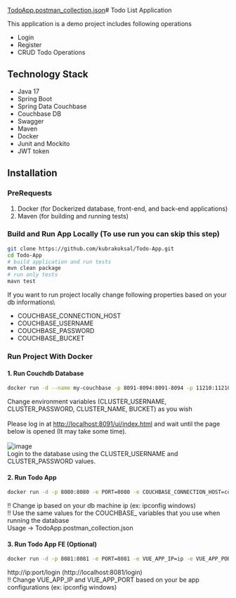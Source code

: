 [TodoApp.postman_collection.json](https://github.com/kubrakoksal/Todo-App/files/14649185/TodoApp.postman_collection.json)# Todo List Application

This application is a demo project includes following operations
- Login
- Register
- CRUD Todo Operations

## Technology Stack
* Java 17
* Spring Boot
* Spring Data Couchbase
* Couchbase DB
* Swagger
* Maven
* Docker
* Junit and Mockito
* JWT token

## Installation
### PreRequests
1. Docker (for Dockerized database, front-end, and back-end applications)
2. Maven (for building and running tests)

### Build and Run App Locally (To use run you can skip this step)
```bash
git clone https://github.com/kubrakoksal/Todo-App.git
cd Todo-App
# build application and run tests
mvn clean package
# run only tests 
mavn test
```

If you want to run project locally change  following properties based on your db informations\
- COUCHBASE_CONNECTION_HOST
- COUCHBASE_USERNAME
- COUCHBASE_PASSWORD
- COUCHBASE_BUCKET

### Run Project With Docker
#### 1. Run Couchdb Database
```bash
docker run -d --name my-couchbase -p 8091-8094:8091-8094 -p 11210:11210 -e CLUSTER_USERNAME=user -e CLUSTER_PASSWORD=password -e CLUSTER_NAME=Example_Cluster -e SERVICES=data,index,query,fts -e BUCKET=app_bucket -e NODE_INIT_INDEX_PATH=/opt/couchbase/var/lib/couchbase/indexes -e RBAC_USERNAME=user -e RBAC_PASSWORD=pwd123 bentonam/couchbase-docker
```
Change environment variables (CLUSTER_USERNAME, CLUSTER_PASSWORD, CLUSTER_NAME, BUCKET) as you wish <br>  <br>
Please log in at [http://localhost:8091/ui/index.html](http://localhost:8091/ui/index.html) and wait until the page below is opened (It may take some time).<br><br>
![image](https://github.com/kubrakoksal/Todo-App/assets/47196852/6bd0ebaf-ea36-498f-a90f-ff70bbfca598)<br>
Login to the database using the CLUSTER_USERNAME and CLUSTER_PASSWORD values.<br>

#### 2. Run Todo App
```bash
docker run -d -p 8080:8080 -e PORT=8080 -e COUCHBASE_CONNECTION_HOST=couchbase://ip -e COUCHBASE_USERNAME=user -e COUCHBASE_PASSWORD=password -e COUCHBASE_BUCKET=app_bucket kkoksal/todo-app-be
```
!! Change ip based on your db machine ip (ex: ipconfig windows)<br>
!! Use the same values for the COUCHBASE_ variables that you use when running the database<br>
Usage -> TodoApp.postman_collection.json

#### 3. Run Todo App FE (Optional)
```bash
docker run -d -p 8081:8081 -e PORT=8081 -e VUE_APP_IP=ip -e VUE_APP_PORT=8080  kkoksal/todo-app-fe npm run serve
```
http://ip:port/login (http://localhost:8081/login)<br>
!! Change VUE_APP_IP and VUE_APP_PORT based on your be app configurations (ex: ipconfig windows)<br>
